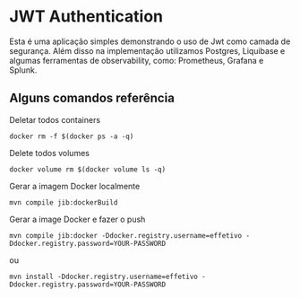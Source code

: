 # JWT Authentication
Esta é uma aplicação simples demonstrando o uso de Jwt como 
camada de segurança. Além disso na implementação utilizamos
Postgres, Liquibase e algumas ferramentas de observability,
como: Prometheus, Grafana e Splunk.

## Alguns comandos referência

Deletar todos containers
```
docker rm -f $(docker ps -a -q)
```

Delete todos volumes
```
docker volume rm $(docker volume ls -q)
```

Gerar a imagem Docker localmente
```
mvn compile jib:dockerBuild
```

Gerar a image Docker e fazer o push
```
mvn compile jib:docker -Ddocker.registry.username=effetivo -Ddocker.registry.password=YOUR-PASSWORD
```

ou 

```
mvn install -Ddocker.registry.username=effetivo -Ddocker.registry.password=YOUR-PASSWORD
```